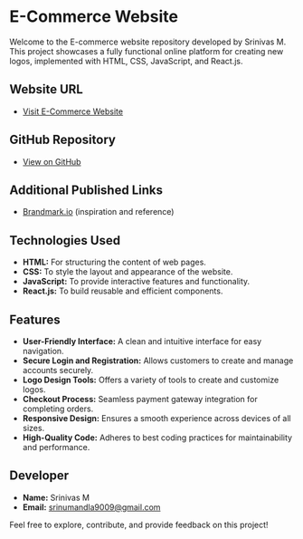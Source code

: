 # E-Commerce Website

Welcome to the E-commerce website repository developed by Srinivas M. This project showcases a fully functional online platform for creating new logos, implemented with HTML, CSS, JavaScript, and React.js.

## Website URL
- [Visit E-Commerce Website](https://srinivasamandla.github.io/E-Commerce-Website)

## GitHub Repository
- [View on GitHub](https://github.com/SrinivasaMandla/Sri-fusion)

## Additional Published Links
- [Brandmark.io](https://brandmark.io) (inspiration and reference)

## Technologies Used
- **HTML:** For structuring the content of web pages.
- **CSS:** To style the layout and appearance of the website.
- **JavaScript:** To provide interactive features and functionality.
- **React.js:** To build reusable and efficient components.

## Features
- **User-Friendly Interface:** A clean and intuitive interface for easy navigation.
- **Secure Login and Registration:** Allows customers to create and manage accounts securely.
- **Logo Design Tools:** Offers a variety of tools to create and customize logos.
- **Checkout Process:** Seamless payment gateway integration for completing orders.
- **Responsive Design:** Ensures a smooth experience across devices of all sizes.
- **High-Quality Code:** Adheres to best coding practices for maintainability and performance.

## Developer
- **Name:** Srinivas M
- **Email:** srinumandla9009@gmail.com

Feel free to explore, contribute, and provide feedback on this project!
